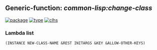 ## Generic-function: ***common-lisp:change-class***
[![package](https://img.shields.io/badge/Package-COMMON--LISP-5f9ea0.svg?style=social&colorA=999999)](../) [![type](https://img.shields.io/badge/Type-Generic--Function-5f9ea0.svg?style=social&colorA=999999)](../#generic-function) [![clhs](https://img.shields.io/badge/CLHS-CHANGE--CLASS-5f9ea0.svg?style=social&colorA=999999)](http://www.lispworks.com/documentation/HyperSpec/Body/f_chg_cl.htm) 
### Lambda list
```
(INSTANCE NEW-CLASS-NAME &REST INITARGS &KEY &ALLOW-OTHER-KEYS)
```
